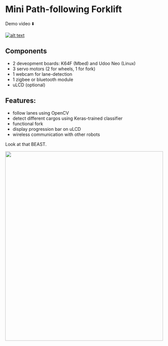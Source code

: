 # Mini Path-following Forklift

Demo video ⬇️

[![alt text](https://img.youtube.com/vi/jcWNxPlbGnE/0.jpg)](https://youtu.be/jcWNxPlbGnE)


## Components

- 2 deveopment boards: K64F (Mbed) and Udoo Neo (Linux)
- 3 servo motors (2 for wheels, 1 for fork)
- 1 webcam for lane-detection
- 1 zigbee or bluetooth module
- uLCD (optional)

## Features:
- follow lanes using OpenCV
- detect different cargos using Keras-trained classifier
- functional fork
- display progression bar on uLCD
- wireless communication with other robots

Look at that BEAST.

<img src="img/embedfinal_trimmed.JPG" width="500" height="600">

